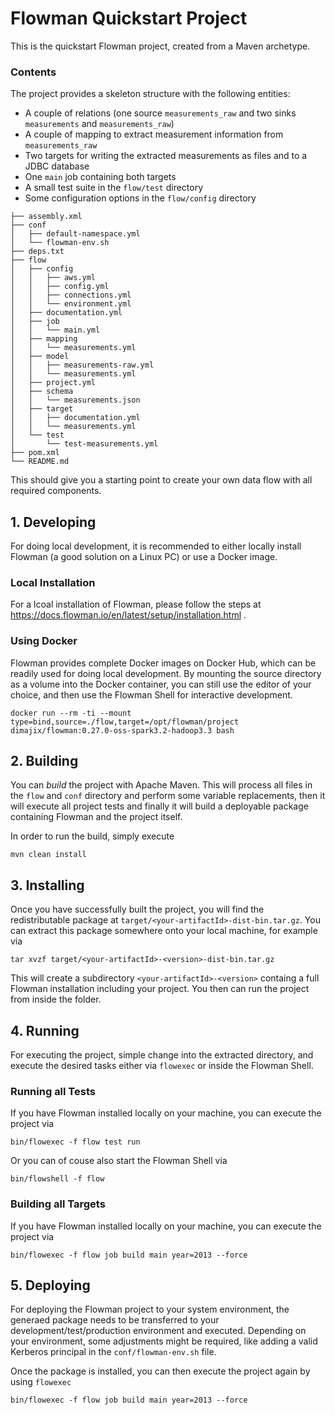 # Flowman Quickstart Project

This is the quickstart Flowman project, created from a Maven archetype. 

### Contents
The project provides a skeleton structure with the following entities:
* A couple of relations (one source `measurements_raw` and two sinks `measurements` and `measurements_raw`)
* A couple of mapping to extract measurement information from `measurements_raw`
* Two targets for writing the extracted measurements as files and to a JDBC database
* One `main` job containing both targets
* A small test suite in the `flow/test` directory
* Some configuration options in the `flow/config` directory
```
├── assembly.xml
├── conf
│   ├── default-namespace.yml
│   └── flowman-env.sh
├── deps.txt
├── flow
│   ├── config
│   │   ├── aws.yml
│   │   ├── config.yml
│   │   ├── connections.yml
│   │   └── environment.yml
│   ├── documentation.yml
│   ├── job
│   │   └── main.yml
│   ├── mapping
│   │   └── measurements.yml
│   ├── model
│   │   ├── measurements-raw.yml
│   │   └── measurements.yml
│   ├── project.yml
│   ├── schema
│   │   └── measurements.json
│   ├── target
│   │   ├── documentation.yml
│   │   └── measurements.yml
│   └── test
│       └── test-measurements.yml
├── pom.xml
└── README.md
```

This should give you a starting point to create your own data flow with all required components.


## 1. Developing

For doing local development, it is recommended to either locally install Flowman (a good solution on a Linux PC)
or use a Docker image.

### Local Installation
For a lcoal installation of Flowman, please follow the steps at https://docs.flowman.io/en/latest/setup/installation.html .

### Using Docker
Flowman provides complete Docker images on Docker Hub, which can be readily used for doing local development. By
mounting the source directory as a volume into the Docker container, you can still use the editor of your choice,
and then use the Flowman Shell for interactive development.
```shell
docker run --rm -ti --mount type=bind,source=./flow,target=/opt/flowman/project dimajix/flowman:0.27.0-oss-spark3.2-hadoop3.3 bash
```


## 2. Building

You can *build* the project with Apache Maven. This will process all files in the `flow` and `conf` directory and
perform some variable replacements, then it will execute all project tests and finally it will build a deployable
package containing Flowman and the project itself.

In order to run the build, simply execute
```shell
mvn clean install
```


## 3. Installing

Once you have successfully built the project, you will find the redistributable package at
`target/<your-artifactId>-dist-bin.tar.gz`. You can extract this package somewhere onto your local machine,
for example via
```shell
tar xvzf target/<your-artifactId>-<version>-dist-bin.tar.gz
```
This will create a subdirectory `<your-artifactId>-<version>` containg a full Flowman installation including your
project. You then can run the project from inside the folder. 


## 4. Running

For executing the project, simple change into the extracted directory, and execute the desired tasks either via
`flowexec` or inside the Flowman Shell.


### Running all Tests

If you have Flowman installed locally on your machine, you can execute the project via
```shell
bin/flowexec -f flow test run
```
Or you can of couse also start the Flowman Shell via
```shell
bin/flowshell -f flow
```

### Building all Targets

If you have Flowman installed locally on your machine, you can execute the project via
```shell
bin/flowexec -f flow job build main year=2013 --force
```


## 5. Deploying

For deploying the Flowman project to your system environment, the generaed package needs to be transferred to your
development/test/production environment and executed. Depending on your environment, some adjustments might be
required, like adding a valid Kerberos principal in the `conf/flowman-env.sh` file.

Once the package is installed, you can then execute the project again by using `flowexec`
```shell
bin/flowexec -f flow job build main year=2013 --force
```
